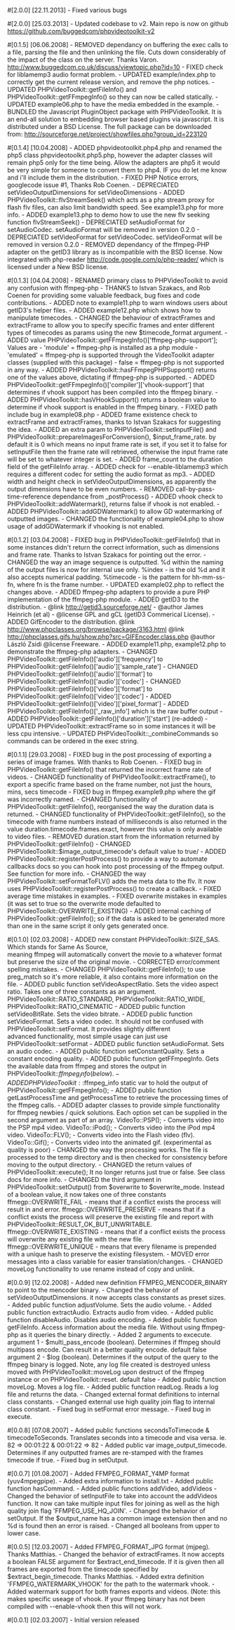 #[2.0.0] [22.11.2013]
        - Fixed various bugs

#[2.0.0] [25.03.2013]
        - Updated codebase to v2. Main repo is now on github https://github.com/buggedcom/phpvideotoolkit-v2

#[0.1.5] [06.06.2008] 
	- REMOVED dependancy on buffering the exec calls to a file, parsing the file and
	  then unlinking the file. Cuts down considerably of the impact of the class on
	  the server. Thanks Varon. http://www.buggedcom.co.uk/discuss/viewtopic.php?id=10
	- FIXED check for liblamemp3 audio format problem.
	- UPDATED example/index.php to correctly get the current release version, and
	  remove the php notices.
	- UPDATED PHPVideoToolkit::getFileInfo() and PHPVideoToolkit::getFFmpegInfo() so
	  they can now be called statically.
	- UPDATED example06.php to have the media embedded in the example.
	- BUNDLED the Javascript PluginObject package with PHPVideoToolkit. It is an 
	  end-all solution to embedding browser based plugins via javascript. It is 
	  distributed under a BSD License. The full package can be downloaded from:
	  http://sourceforge.net/project/showfiles.php?group_id=223120

#[0.1.4] [10.04.2008] 
	- ADDED phpvideotoolkit.php4.php and renamed the php5 class 
	  phpvideotoolkit.php5.php, however the adapter classes will remain php5 only
	  for the time being. Allow the adapters are php5 it would be very simple for
	  someone to convert them to php4. IF you do let me know and i'll include them
	  in the distribution.
	- FIXED PHP Notice errors, googlecode issue #1, Thanks Rob Coenen.
	- DEPRECIATED setVideoOutputDimensions for setVideoDimensions
	- ADDED PHPVideoToolkit::flvStreamSeek() which acts as a php stream proxy for
	  flash flv files, can also limit bandwidth speed. See example13.php for more info.
	- ADDED example13.php to demo how to use the new flv seeking function flvStreamSeek()
	- DEPRECIATED setAudioFormat for setAudioCodec. setAudioFormat will be removed in 
	  version 0.2.0
	- DEPRECIATED setVideoFormat for setVideoCodec. setVideoFormat will be removed in 
	  version 0.2.0
	- REMOVED dependancy of the ffmpeg-PHP adapter on the getID3 library as is 
	  incompatible with the BSD license. Now integrated with php-reader 
	  http://code.google.com/p/php-reader/ which is licensed under a New BSD license.

#[0.1.3] [04.04.2008] 
	- RENAMED primary class to PHPVideoToolkit to avoid any confusion with 
	  ffmpeg-php
	- THANKS to Istvan Szakacs, and Rob Coenen for providing some valuable feedback, 
	  bug fixes and code contributions.
	- ADDED note to example11.php to warn windows users about getID3's
	  helper files.
	- ADDED example12.php which shows how to manipulate timecodes.
	- CHANGED the behaviour of extractFrames and extractFrame to allow you
	  to specify specific frames and enter different types of timecodes as
	  params using the new $timecode_format argument.
	- ADDED value PHPVideoToolkit::getFFmpegInfo()['ffmpeg-php-support']; Values are
		- 'module' = ffmpeg-php is installed as a php module
		- 'emulated' = ffmpeg-php is supported through the VideoToolkit adapter
		  classes (supplied with this package)
		- false = ffmpeg-php is not supported in any way.
	- ADDED PHPVideoToolkit::hasFFmpegPHPSupport() returns one of the values above,
	  dictating if ffmpeg-php is supported.
	- ADDED PHPVideoToolkit::getFFmpegInfo()['compiler']['vhook-support'] that determines
	  if vhook support has been compiled into the ffmpeg binary.
	- ADDED PHPVideoToolkit::hasVHookSupport() returns a boolean value to determine
	  if vhook support is enabled in the ffmpeg binary.
	- FIXED path include bug in example08.php
	- ADDED frame existence check to extractFrame and extractFrames, thanks to
	  Istvan Szakacs for suggesting the idea.
	- ADDED an extra param to PHPVideoToolkit::setInputFile() and 
	  PHPVideoToolkit::prepareImagesForConversion(), $input_frame_rate. by default it is
	  0 which means no input frame rate is set, if you set it to false for 
	  setInputFile then the frame rate will retrieved, otherwise the input
	  frame rate will be set to whatever integer is set.
	- ADDED frame_count to the duration field of the getFileInfo array. 
	- ADDED check for --enable-liblamemp3 which requires a different codec for
	  setting the audio format as mp3.
	- ADDED width and height check in setVideoOutputDimensions, as apparently
	  the output dimensions have to be even numbers.
	- REMOVED call-by-pass-time-reference dependance from _postProcess()
	- ADDED vhook check to PHPVideoToolkit::addWatermark(), returns false if vhook is not
	  enabled.
	- ADDED PHPVideoToolkit::addGDWatermark() to allow GD watermarking of outputted images.
	- CHANGED the functionality of example04.php to show usage of addGDWatermark
	  if vhooking is not enabled.
	
#[0.1.2] [03.04.2008] 
	- FIXED bug in PHPVideoToolkit::getFileInfo() that in some instances didn't return 
	  the correct information, such as dimensions and frame rate. Thanks to
	  Istvan Szakacs for pointing out the error.
	- CHANGED the way an image sequence is outputted. %d within the naming
	  of the output files is now for internal use only.
	  	%index 		- is the old %d and it also accepts numerical padding.
	  	%timecode 	- is the pattern for hh-mm-ss-fn, where fn is the frame 
					  number.
	- UPDATED example02.php to reflect the changes above.
	- ADDED ffmpeg-php adapters to provide a pure PHP implementation of the
	  ffmpeg-php module.
	- ADDED getID3 to the distribution.
	 	- @link http://getid3.sourceforge.net/
		- @author James Heinrich <info-at-getid3-dot-org>  (et al)
	  	- @license GPL and gCL (getID3 Commerical License).
	- ADDED GifEncoder to the distribution.
	 	@link http://www.phpclasses.org/browse/package/3163.html
	 	@link http://phpclasses.gifs.hu/show.php?src=GIFEncoder.class.php
	  	@author László Zsidi
	  	@license Freeware.
	- ADDED example11.php, example12.php to demonstrate the ffmpeg-php
	  adapters.
	- CHANGED PHPVideoToolkit::getFileInfo()['audio']['frequency'] to
      	PHPVideoToolkit::getFileInfo()['audio']['sample_rate']
	- CHANGED PHPVideoToolkit::getFileInfo()['audio']['format'] to 
	  	PHPVideoToolkit::getFileInfo()['audio']['codec']
	- CHANGED PHPVideoToolkit::getFileInfo()['video']['format'] to 
	  	PHPVideoToolkit::getFileInfo()['video']['codec']
	- ADDED PHPVideoToolkit::getFileInfo()['video']['pixel_format']
	- ADDED PHPVideoToolkit::getFileInfo()['_raw_info'] which is the raw buffer output
	- ADDED PHPVideoToolkit::getFileInfo()['duration']['start'] (re-added)
	- UPDATED PHPVideoToolkit::extractFrame so in some instances it will be less cpu
	  intensive.
	- UPDATED PHPVideoToolkit::_combineCommands so commands can be ordered in the exec
	  string.

#[0.1.1] [29.03.2008] 
	- FIXED bug in the post processing of exporting a series of image frames.
	  With thanks to Rob Coenen.
	- FIXED bug in PHPVideoToolkit::getFileInfo() that returned the incorrect frame
	  rate of videos.
	- CHANGED functionality of PHPVideoToolkit::extractFrame(), to export a specific
	  frame based on the frame number, not just the hours, mins, secs timecode
	- FIXED bug in ffmpeg.example9.php where the gif was incorrectly named.
	- CHANGED functionality of PHPVideoToolkit::getFileInfo(), reorganised the way the 
	  duration data is returned.
	- CHANGED functionality of PHPVideoToolkit::getFileInfo(), so the timecode with
	  frame numbers instead of milliseconds is also returned in the value 
	  duration.timecode.frames.exact, however this value is only available to 
	  video files.
	- REMOVED duration.start from the information returned by 
	  PHPVideoToolkit::getFileInfo()
	- CHANGED PHPVideoToolkit::$image_output_timecode's default value to true/
	- ADDED PHPVideoToolkit::registerPostProcess() to provide a way to automate 
	  callbacks docs so you can hook into post processing of the ffmpeg 
	  output. See function for more info.
	- CHANGED the way PHPVideoToolkit::setFormatToFLV() adds the meta data to the flv.
	  It now uses PHPVideoToolkit::registerPostProcess() to create a callback.
	- FIXED average time mistakes in examples.
	- FIXED overwrite mistakes in examples (it was set to true so the 
	  overwrite mode defaulted to PHPVideoToolkit::OVERWRITE_EXISTING)
	- ADDED internal caching of PHPVideoToolkit::getFileInfo(); so if the data is asked 
	  to be generated more than one in the same script it only gets generated 
	  once.

#[0.1.0] [02.03.2008] 
	- ADDED new constant PHPVideoToolkit::SIZE_SAS. Which stands for Same As Source,  
	  meaning ffmpeg will automatically convert the movie to a whatever format   
	  but preserve the size of the original movie.
	- CORRECTED error/comment spelling mistakes.
	- CHANGED PHPVideoToolkit::getFileInfo(); to use preg_match so it's more reliable, 
	  it also contains more information on the file.
	- ADDED public function setVideoAspectRatio. Sets the video aspect ratio. 
	  Takes one of three constants as an argument. PHPVideoToolkit::RATIO_STANDARD, 
	  PHPVideoToolkit::RATIO_WIDE, PHPVideoToolkit::RATIO_CINEMATIC
	- ADDED public function setVideoBitRate. Sets the video bitrate.
	- ADDED public function setVideoFormat. Sets a video codec. It should not 
	  be confused with PHPVideoToolkit::setFormat. It provides slightly different  
	  advanced functionality, most simple usage can just use PHPVideoToolkit::setFormat
	- ADDED public function setAudioFormat. Sets an audio codec.
	- ADDED public function setConstantQuality. Sets a constant encoding 
	  quality.
	- ADDED public function getFFmpegInfo. Gets the available data from ffmpeg 
	  and stores the output in PHPVideoToolkit::$ffmpeg_info (below).
	- ADDED PHPVideoToolkit::$ffmpeg_info static var to hold the output of 
	  PHPVideoToolkit::getFFmpegInfo();
	- ADDED public function getLastProcessTime and getProcessTime to retrieve 
	  the processing times of the ffmpeg calls.
	- ADDED adapter classes to provide simple functionality for ffmpeg newbies 
	  / quick solutions. Each option set can be supplied in the second 
	  argument as part of an array.
			VideoTo::PSP(); 	- Converts video into the PSP mp4 video.
			VideoTo::iPod(); 	- Converts video into the iPod mp4 video.
			VideoTo::FLV(); 	- Converts video into the Flash video (flv).
			VideoTo::Gif(); 	- Converts video into the animated gif.
								  (experimental as quality is poor)
	- CHANGED the way the processing works. The file is processed to the 
	  temp directory and is then checked for consistency before moving to 
	  the output directory.
	- CHANGED the return values of PHPVideoToolkit::execute(); It no longer returns 
	  just true or false. See class docs for more info.
	- CHANGED the third argument in PHPVideoToolkit::setOutput() from $overwrite to 
	  $overwrite_mode. Instead of a boolean value, it now takes one of three
	  constants
			ffmegp::OVERWRITE_FAIL		- means that if a conflict exists the 
									  	  process will result in and error.
			ffmegp::OVERWRITE_PRESERVE	- means that if a conflict exists the 
									  	  process will preserve the existing
									 	  file and report with 
										  PHPVideoToolkit::RESULT_OK_BUT_UNWRITABLE.
			ffmegp::OVERWRITE_EXISTING	- means that if a conflict exists the 
									  	  process will overwrite any existing 
										  file with the new file.
			ffmegp::OVERWRITE_UNIQUE	- means that every filename is 
										  prepended with a unique hash to
										  preserve the  existing filesystem.
	- MOVED error messages into a class variable for easier 
	  translation/changes.
	- CHANGED moveLog functionality to use rename instead of copy and unlink.

#[0.0.9] [12.02.2008] 
	- Added new definition FFMPEG_MENCODER_BINARY to point to the mencoder 
	  binary.
	- Changed the behavior of setVideoOutputDimensions. it now accepts class
	  constants as preset sizes.
	- Added public function adjustVolume. Sets the audio volume.
	- Added public function extractAudio. Extracts audio from video.
	- Added public function disableAudio. Disables audio encoding.
	- Added public function getFileInfo. Access information about the media 
	  file.
	  Without using ffmpeg-php as it queries the binary directly.
	- Added 2 arguments to excecute. 
		argument 1 - $multi_pass_encode (boolean). Determines if ffmpeg should 
					 multipass encode. Can result in a better quality encode.
					 default false
		argument 2 - $log (boolean). Determines if the output of the query to 
					 the ffmpeg binary is logged. Note, any log file created 
					 is destroyed unless moved with PHPVideoToolkit::moveLog upon
					 destruct of the ffmpeg instance or on PHPVideoToolkit::reset.
					 default false
	- Added public function moveLog. Moves a log file.
	- Added public function readLog. Reads a log file and returns the data.
	- Changed external format definitions to internal class constants.
	- Changed external use high quality join flag to internal class constant.
	- Fixed bug in setFormat error message.
	- Fixed bug in execute.

#[0.0.8] [07.08.2007] 
	- Added public functions secondsToTimecode & timecodeToSeconds. Translates
	  seconds into a timecode and visa versa.
	  ie. 82 => 00:01:22 & 00:01:22 => 82
	- Added public var image_output_timecode. Determines if any outputted
	  frames are re-stamped with the frames timecode if true.
	- Fixed bug in setOutput.

#[0.0.7] [01.08.2007] 
    - Added FFMPEG_FORMAT_Y4MP format (yuv4mpegpipe).
    - Added extra information to install.txt
    - Added public function hasCommand.
	- Added public functions addVideo, addVideos
    - Changed the behavior of setInputFile to take into account the addVideos
	  function. It now can take multiple input files for joining as well as
	  the high quality join flag 'FFMPEG_USE_HQ_JOIN'.
    - Changed the behavior of setOutput. If the $output_name has a common 
      image extension then and no %d is found then an error is raised.
    - Changed all booleans from upper to lower case.
    
#[0.0.5] [12.03.2007] 
    - Added FFMPEG_FORMAT_JPG format (mjpeg). Thanks Matthias.
    - Changed the behavior of extractFrames. It now accepts a boolean FALSE
      argument for $extract_end_timecode. 
      If it is given then all frames are exported from the timecode specified
      by $extract_begin_timecode. Thanks Matthias.
	- Added extra definition 'FFMPEG_WATERMARK_VHOOK' for the path to the
	  watermark vhook.
    - Added watermark support for both frames exports and videos. (Note: this
	  makes specific useage of vhook. If your ffmpeg binary has not been
	  compiled with --enable-vhook then this will not work.
    
#[0.0.1] [02.03.2007] 
    - Initial version released
